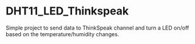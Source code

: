 # DHT11_LED_Thinkspeak
Simple project to send data to ThinkSpeak channel and turn a LED on/off based on the temperature/humidity changes.
